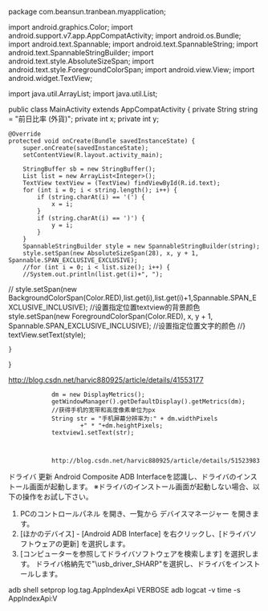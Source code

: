 package com.beansun.tranbean.myapplication;

import android.graphics.Color;
import android.support.v7.app.AppCompatActivity;
import android.os.Bundle;
import android.text.Spannable;
import android.text.SpannableString;
import android.text.SpannableStringBuilder;
import android.text.style.AbsoluteSizeSpan;
import android.text.style.ForegroundColorSpan;
import android.view.View;
import android.widget.TextView;

import java.util.ArrayList;
import java.util.List;

public class MainActivity extends AppCompatActivity {
    private String string = "前日比率 (外貨)";
    private int x;
    private int y;

    @Override
    protected void onCreate(Bundle savedInstanceState) {
        super.onCreate(savedInstanceState);
        setContentView(R.layout.activity_main);

        StringBuffer sb = new StringBuffer();
        List list = new ArrayList<Integer>();
        TextView textView = (TextView) findViewById(R.id.text);
        for (int i = 0; i < string.length(); i++) {
            if (string.charAt(i) == '(') {
                x = i;
            }
            if (string.charAt(i) == ')') {
                y = i;
            }
        }
        SpannableStringBuilder style = new SpannableStringBuilder(string);
        style.setSpan(new AbsoluteSizeSpan(28), x, y + 1, Spannable.SPAN_EXCLUSIVE_EXCLUSIVE);
        //for (int i = 0; i < list.size(); i++) {
        //System.out.println(list.get(i)+", ");
//      style.setSpan(new BackgroundColorSpan(Color.RED),list.get(i),list.get(i)+1,Spannable.SPAN_EXCLUSIVE_INCLUSIVE);   //设置指定位置textview的背景颜色
        style.setSpan(new ForegroundColorSpan(Color.RED), x, y + 1, Spannable.SPAN_EXCLUSIVE_INCLUSIVE);   //设置指定位置文字的颜色
        //}
        textView.setText(style);

    }
}

http://blog.csdn.net/harvic880925/article/details/41553177


                dm = new DisplayMetrics();
                getWindowManager().getDefaultDisplay().getMetrics(dm);
                //获得手机的宽带和高度像素单位为px
                String str = "手机屏幕分辨率为:" + dm.widthPixels
                        +" * "+dm.heightPixels;
                textview1.setText(str);
                
                
                
                http://blog.csdn.net/harvic880925/article/details/51523983
                
 ドライバ 更新
Android Composite ADB Interfaceを認識し、ドライバのインストール画面が起動します。
※ドライバのインストール画面が起動しない場合、以下の操作をお試し下さい。
1. PCのコントロールパネル を開き、一覧から デバイスマネージャー を開きます。
2. [ほかのデバイス] - [Android ADB Interface] を右クリックし、[ドライバソフトウェアの更新] を選択します。
3. [コンピューターを参照してドライバソフトウェアを検索します] を選択します。
ドライバ格納先で"\usb_driver_SHARP"を選択し、ドライバをインストールします。

adb shell setprop log.tag.AppIndexApi VERBOSE
adb logcat -v time -s AppIndexApi:V

